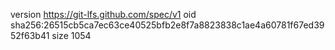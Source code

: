version https://git-lfs.github.com/spec/v1
oid sha256:26515cb5ca7ec63ce40525bfb2e8f7a8823838c1ae4a60781f67ed3952f63b41
size 1054
